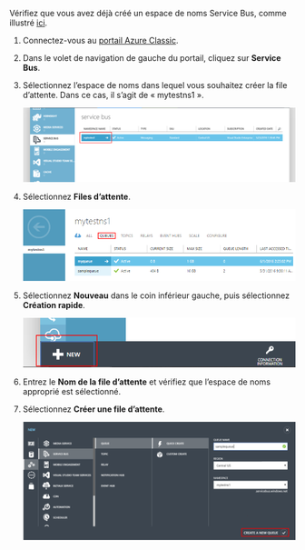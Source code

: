 Vérifiez que vous avez déjà créé un espace de noms Service Bus, comme illustré [ici][namespace-how-to].

1. Connectez-vous au [portail Azure Classic][classic-portal].

2. Dans le volet de navigation de gauche du portail, cliquez sur **Service Bus**.

3. Sélectionnez l’espace de noms dans lequel vous souhaitez créer la file d’attente. Dans ce cas, il s’agit de « mytestns1 ».

    ![Sélection d’un espace de noms][select-namespace]

4. Sélectionnez **Files d’attente**.

    ![Sélectionner Files d’attente][select-queue]

5. Sélectionnez **Nouveau** dans le coin inférieur gauche, puis sélectionnez **Création rapide**.

    ![Sélectionner Nouveau][select-new]

6. Entrez le **Nom de la file d’attente** et vérifiez que l’espace de noms approprié est sélectionné.

7. Sélectionnez **Créer une file d’attente**.

    ![Création d’une file d’attente][create-queue]

[select-namespace]: ./media/service-bus-create-queue-portal/select-namespace.png
[select-queue]: ./media/service-bus-create-queue-portal/select-queue.png
[select-new]: ./media/service-bus-create-queue-portal/select-new.png
[create-queue]: ./media/service-bus-create-queue-portal/create-queue.png

[namespace-how-to]: ../articles/service-bus/service-bus-create-namespace-portal.md
[classic-portal]: https://manage.windowsazure.com

<!---HONumber=AcomDC_0608_2016-->